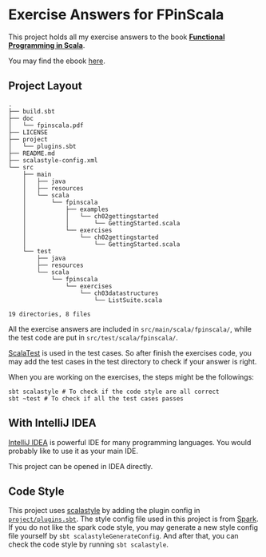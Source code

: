 # Exercise Answers for FPinScala

This project holds all my exercise answers to the book [**Functional Programming in Scala**](https://www.manning.com/books/functional-programming-in-scala).

You may find the ebook [here](https://pdf.k0nsl.org/C/Computer%20and%20Internet%20Collection/2015%20Computer%20and%20Internet%20Collection%20part%202/Manning%20Functional%20Programming%20in%20Scala%20(2015).pdf).

## Project Layout

```
.
├── build.sbt
├── doc
│   └── fpinscala.pdf
├── LICENSE
├── project
│   └── plugins.sbt
├── README.md
├── scalastyle-config.xml
└── src
    ├── main
    │   ├── java
    │   ├── resources
    │   └── scala
    │       └── fpinscala
    │           ├── examples
    │           │   └── ch02gettingstarted
    │           │       └── GettingStarted.scala
    │           └── exercises
    │               └── ch02gettingstarted
    │                   └── GettingStarted.scala
    └── test
        ├── java
        ├── resources
        └── scala
            └── fpinscala
                └── exercises
                    └── ch03datastructures
                        └── ListSuite.scala

19 directories, 8 files
```

All the exercise answers are included in `src/main/scala/fpinscala/`,
while the test code are put in `src/test/scala/fpinscala/`.

[ScalaTest](http://www.scalatest.org/) is used in the test cases.
So after finish the exercises code,
you may add the test cases in the test directory to check if your answer is right.

When you are working on the exercises, the steps might be the followings:

``` shell
sbt scalastyle # To check if the code style are all correct
sbt ~test # To check if all the test cases passes
```

## With IntelliJ IDEA

[IntelliJ IDEA](https://www.jetbrains.com/idea/) is powerful IDE for many programming languages.
You would probably like to use it as your main IDE.

This project can be opened in IDEA directly.


## Code Style

This project uses [scalastyle](http://www.scalastyle.org/sbt.html) by adding the plugin config in [`project/plugins.sbt`](https://github.com/huajianmao/fpinscala/blob/master/project/plugins.sbt). The style config file used in this project is from [Spark](https://github.com/apache/spark/blob/master/scalastyle-config.xml). If you do not like the spark code style, you may generate a new style config file yourself by `sbt scalastyleGenerateConfig`. And after that, you can check the code style by running `sbt scalastyle`.
